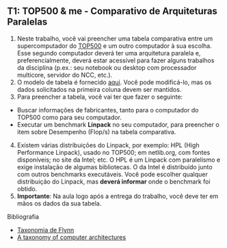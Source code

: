 T1: TOP500 & me - Comparativo de Arquiteturas Paralelas
-------------------------------------------------------

1. Neste trabalho, você vai preencher uma tabela comparativa entre um supercomputador do [TOP500](http://top500.org) e um outro computador à sua escolha. Esse segundo computador deverá ter uma arquitetura paralela e, preferencialmente, deverá estar acessível para fazer alguns trabalhos da disciplina (p.ex.: seu notebook ou desktop com processador multicore, servidor do NCC, etc.).
2. O modelo de tabela é fornecido [aqui](Entrega.md). Você pode modificá-lo, mas os dados solicitados na primeira coluna devem ser mantidos. 
3. Para preencher a tabela, você vai ter que fazer o seguinte:
  - Buscar informações de fabricantes, tanto para o computador do TOP500 como para seu computador.
  - Executar um benchmark **Linpack** no seu computador, para preencher o item sobre Desempenho (Flop/s) na tabela comparativa.
4. Existem várias distribuições do Linpack, por exemplo: HPL (High Performance Linpack), usado no TOP500; em netlib.org, com fontes disponíveis; no site da Intel; etc. O HPL é um Linpack com paralelismo e exige instalação de algumas bibliotecas. O da Intel é distribuído junto com outros benchmarks executáveis. Você pode escolher qualquer distribuição do Linpack, mas **deverá informar** onde o benchmark foi obtido.
5. **Importante**: Na aula logo após a entrega do trabalho, você deve ter em mãos os dados da sua tabela.

Bibliografia
- [Taxonomia de Flynn](https://en.wikipedia.org/wiki/Flynn%27s_taxonomy)
- [A taxonomy of computer architectures](http://www-5.unipv.it/mferretti/cdol/aca/Charts/08-multicomputers-MF%20part%20II.pdf)

